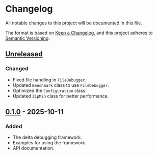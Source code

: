 # Changelog

All notable changes to this project will be documented in this file.

The format is based on [Keep a Changelog](https://keepachangelog.com/en/1.1.0/),
and this project adheres to [Semantic Versioning](https://semver.org/spec/v2.0.0.html).

## [Unreleased]

### Changed

- Fixed file handling in `FileDebugger`.
- Updated `Benchmark` class to use `FileDebugger`.
- Optimized the `Configuration` class.
- Updated `ZipMin` class for better performance.

## [0.1.0] - 2025-10-11

### Added

- The delta debugging framework.
- Examples for using the framework.
- API documentation.

[unreleased]: https://github.com/FreeFlyingSheep/delta-debugging/tree/main
[0.1.0]: https://github.com/FreeFlyingSheep/delta-debugging/releases/tag/v0.1.0
